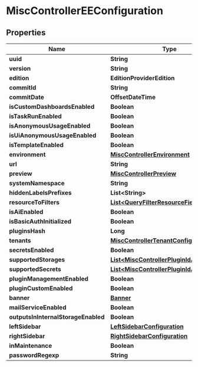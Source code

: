 

# MiscControllerEEConfiguration


## Properties

| Name | Type | Description | Notes |
|------------ | ------------- | ------------- | -------------|
|**uuid** | **String** |  |  [optional] |
|**version** | **String** |  |  [optional] |
|**edition** | **EditionProviderEdition** |  |  [optional] |
|**commitId** | **String** |  |  [optional] |
|**commitDate** | **OffsetDateTime** |  |  [optional] |
|**isCustomDashboardsEnabled** | **Boolean** |  |  [optional] |
|**isTaskRunEnabled** | **Boolean** |  |  [optional] |
|**isAnonymousUsageEnabled** | **Boolean** |  |  [optional] |
|**isUiAnonymousUsageEnabled** | **Boolean** |  |  [optional] |
|**isTemplateEnabled** | **Boolean** |  |  [optional] |
|**environment** | [**MiscControllerEnvironment**](MiscControllerEnvironment.md) |  |  [optional] |
|**url** | **String** |  |  [optional] |
|**preview** | [**MiscControllerPreview**](MiscControllerPreview.md) |  |  [optional] |
|**systemNamespace** | **String** |  |  [optional] |
|**hiddenLabelsPrefixes** | **List&lt;String&gt;** |  |  [optional] |
|**resourceToFilters** | [**List&lt;QueryFilterResourceField&gt;**](QueryFilterResourceField.md) |  |  [optional] |
|**isAiEnabled** | **Boolean** |  |  [optional] |
|**isBasicAuthInitialized** | **Boolean** |  |  [optional] |
|**pluginsHash** | **Long** |  |  [optional] |
|**tenants** | [**MiscControllerTenantConfigurationInfo**](MiscControllerTenantConfigurationInfo.md) |  |  [optional] |
|**secretsEnabled** | **Boolean** |  |  [optional] |
|**supportedStorages** | [**List&lt;MiscControllerPluginIdAndVersion&gt;**](MiscControllerPluginIdAndVersion.md) |  |  [optional] |
|**supportedSecrets** | [**List&lt;MiscControllerPluginIdAndVersion&gt;**](MiscControllerPluginIdAndVersion.md) |  |  [optional] |
|**pluginManagementEnabled** | **Boolean** |  |  [optional] |
|**pluginCustomEnabled** | **Boolean** |  |  [optional] |
|**banner** | [**Banner**](Banner.md) |  |  [optional] |
|**mailServiceEnabled** | **Boolean** |  |  [optional] |
|**outputsInInternalStorageEnabled** | **Boolean** |  |  [optional] |
|**leftSidebar** | [**LeftSidebarConfiguration**](LeftSidebarConfiguration.md) |  |  [optional] |
|**rightSidebar** | [**RightSidebarConfiguration**](RightSidebarConfiguration.md) |  |  [optional] |
|**inMaintenance** | **Boolean** |  |  [optional] |
|**passwordRegexp** | **String** |  |  [optional] |




